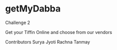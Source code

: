# getMyDabba
Challenge 2

Get your Tiffin Online and choose from our vendors

Contributors
Surya
Jyoti
Rachna
Tanmay
